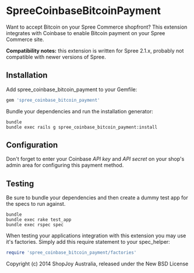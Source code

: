 SpreeCoinbaseBitcoinPayment
===========================

Want to accept Bitcoin on your Spree Commerce shopfront?
This extension integrates with Coinbase to enable Bitcoin payment on your Spree Commerce site.

**Compatibility notes:** this extension is written for Spree 2.1.x, probably not compatible with
newer versions of Spree.

Installation
------------

Add spree_coinbase_bitcoin_payment to your Gemfile:

```ruby
gem 'spree_coinbase_bitcoin_payment'
```

Bundle your dependencies and run the installation generator:

```shell
bundle
bundle exec rails g spree_coinbase_bitcoin_payment:install
```

Configuration
-------------

Don't forget to enter your Coinbase *API key* and *API secret* on your shop's admin area for configuring
this payment method.

Testing
-------

Be sure to bundle your dependencies and then create a dummy test app for the specs to run against.

```shell
bundle
bundle exec rake test_app
bundle exec rspec spec
```

When testing your applications integration with this extension you may use it's factories.
Simply add this require statement to your spec_helper:

```ruby
require 'spree_coinbase_bitcoin_payment/factories'
```

Copyright (c) 2014 ShopJoy Australia, released under the New BSD License
